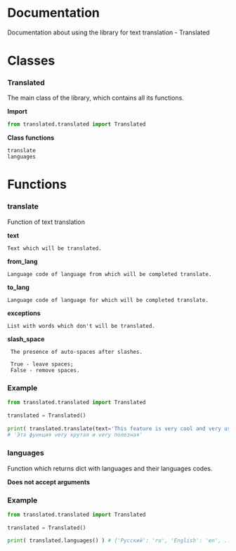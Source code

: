 # Documentation

Documentation about using the library for text translation - Translated



# Classes

### Translated

   The main class of the library, which contains all its functions.

   **Import**
```python
from translated.translated import Translated
```

   **Class functions**

    translate
    languages
    
# Functions

### translate

   Function of text translation
   
   **text**
   
    Text which will be translated.
    
   **from_lang**

    Language code of language from which will be completed translate.
    
   **to_lang**

    Language code of language for which will be completed translate.
    
   **exceptions**
   
    List with words which don't will be translated.
    
   **slash_space**
   
     The presence of auto-spaces after slashes.
     
     True - leave spaces;
     False - remove spaces.
    
   ### Example
   
```python
from translated.translated import Translated
    
translated = Translated()
    
print( translated.translate(text='This feature is very cool and very useful', from_lang='en', to_lang='ru', exceptions=['very']) ) 
# 'Эта функция very крутая и very полезная'
```

    
### languages

   Function which returns dict with languages and their languages codes.
   
   **Does not accept arguments**
   
   ### Example
   
```python
from translated.translated import Translated
    
translated = Translated()
    
print( translated.languages() ) # {'Русский': 'ru', 'English': 'en', ...}
```
   
   
  

    
    
